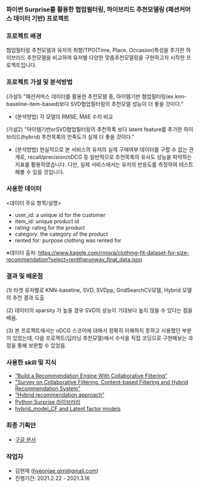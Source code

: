 ### 파이썬 Surprise를 활용한 협업필터링, 하이브리드 추천모델링 (패션커머스 데이터 기반) 프로젝트

### 프로젝트 배경 
협업필터링 추천모델과 유저의 취향/TPO(Time, Place, Occasion)특성을 추가한 하이브리드 추천모델을 비교하여 유저별 다양한 맞춤추천모델링을 구현하고자 시작한 프로젝트입니다. 

### 프로젝트 가설 및 분석방법
(가설1) "패션커머스 데이터를 활용한 추천모델 중, 아이템기반 협업필터링(ex.knn-baseline-item-based)보다 SVD협업필터링의 추천모델 성능이 더 좋을 것이다."
 - (분석방법) 각 모델의 RMSE, MAE 수치 비교

(가설2) "아이템기반orSVD협업필터링의 추천목록 보다 latent feature를 추가한 하이브리드(hybrid) 추천목록의 만족도가 실제 더 좋을 것이다."
 - (분석방법) 현실적으로 본 서비스의 유저의 실제 구매여부 데이터를 구할 수 없는 관계로, recall/precision/nDCG 등 일반적으로 추천목록의 유사도 성능을 파악하는 지표를 활용하였습니다. 다만, 실제 서비스에서는 유저의 반응도를 측정하여 테스트해볼 수 있을 것입니다. 

### 사용한 데이터
<데이터 주요 항목/설명>
- user_id: a unique id for the customer
- item_id: unique product id
- rating: rating for the product
- category: the category of the product
- rented for: purpose clothing was rented for

※데이터 출처: https://www.kaggle.com/rmisra/clothing-fit-dataset-for-size-recommendation?select=renttherunway_final_data.json

### 결과 및 배운점

(1) 타겟 유저별로 KNN-baseline, SVD, SVDpp, GridSearchCV모델, Hybrid 모델의 추천 결과 도출

(2) 데이터의 sparsity 가 높을 경우 SVD의 성능이 기대보다 높지 않을 수 있다는 점을 배움. 

(3) 본 프로젝트에서는 nDCG 스코어에 대해서 정확히 이해하지 못하고 사용했던 부분이 있었는데, 다음 프로젝트(딥러닝 추천모델)에서 수식을 직접 코딩으로 구현해보는 과정을 통해 보완할 수 있었음.

### 사용한 skill 및 지식 
- [“Build a Recommendation Engine With Collaborative Filtering”](https://realpython.com/build-recommendation-engine-collaborative-filtering/)
- ["Survey on Collaborative Filtering, Content-based
Filtering and Hybrid Recommendation System"](https://d1wqtxts1xzle7.cloudfront.net/59762468/10.1.1.695.642820190617-91457-z4s1rf.pdf?1560755155=&response-content-disposition=inline%3B+filename%3DSurvey_on_Collaborative_Filtering_Conten.pdf&Expires=1619766714&Signature=F-9q98BVtHDXVaC6ERT3seUgv5WHZ1LErrBIHN-5F7CXAEeAi5uxzh1wLvuxPTEGYvI41IVOd3mPKOi4m3i9HQSkxR5YOja9ZdglhzFo-K1bho-mpG6edrxeuFCGDA8lFJOlw9a5shZiBHIyQnHWcfI3Y4SKNri3bbo2PYQhu2nMiq7qxlATg6f1HLXqKIRbkVt-hOS6yt-fFaueN3I9-Du4gh9msqRzF8c3onca7fIRGFoTe0HIwWokS3VN4AzS-HQ2zedRg5KmE7f10hu7EhPQZISNzzwhR6zHHEchqFugV1VEeGgkQjNdzFnZkMBxdiTeyBHXgajj6vdDn5T0Wg__&Key-Pair-Id=APKAJLOHF5GGSLRBV4ZA)
- [“Hybrid recommendation approach”](https://www.math.uci.edu/icamp/courses/math77b/lecture_12w/pdfs/Chapter%2005%20-%20Hybrid%20recommendation%20approaches.pdf)
- [Python Surprise 라이브러리](https://surprise.readthedocs.io/en/stable/index.html)
- [hybrid_model_CF and Latent factor models](https://github.com/prakruti-joshi/Movie-Recommendation-System/blob/master/Code/hybrid_model.ipynb)

### 최종 기획안 
- [구글 문서](https://drive.google.com/file/d/1UrKqMLarciv59W-wdghh57_vGo-3IMSD/view?usp=sharing)

### 작업자
- 김현재 (hyeonjae.gim@gmail.com)
- 진행기간: 2021.2.22 - 2021.3.16
